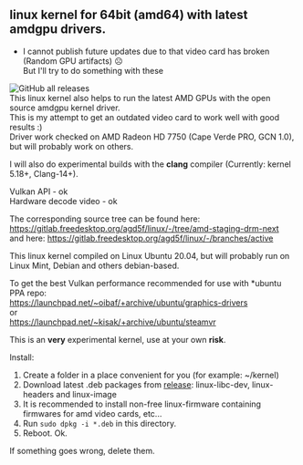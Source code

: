 ## linux kernel for 64bit (amd64) with latest amdgpu drivers.

- I cannot publish future updates due to that video card has broken (Random GPU artifacts) ☹  
But I'll try to do something with these


![GitHub all releases](https://img.shields.io/github/downloads/Mr-Precise/linux-kernel-with-amdgpu-bin/total?color=%23477CE0&label=Total%20downloads%3A&style=flat-square)  
This linux kernel also helps to run the latest AMD GPUs with the open source amdgpu kernel driver.  
This is my attempt to get an outdated video card to work well with good results :)  
Driver work checked on AMD Radeon HD 7750 (Cape Verde PRO, GCN 1.0), but will probably work on others.  


I will also do experimental builds with the **clang** compiler (Currently: kernel 5.18+, Clang-14+).


Vulkan API - ok  
Hardware decode video - ok

The corresponding source tree can be found here: https://gitlab.freedesktop.org/agd5f/linux/-/tree/amd-staging-drm-next  
and here: https://gitlab.freedesktop.org/agd5f/linux/-/branches/active

This linux kernel compiled on Linux Ubuntu 20.04, but will probably run on Linux Mint, Debian and others debian-based.

To get the best Vulkan performance recommended for use with *ubuntu PPA repo:  
https://launchpad.net/~oibaf/+archive/ubuntu/graphics-drivers  
or  
https://launchpad.net/~kisak/+archive/ubuntu/steamvr

This is an **very** experimental kernel, use at your own **risk**.

Install:
1. Create a folder in a place convenient for you (for example: ~/kernel)
2. Download latest .deb packages from [release](https://github.com/Mr-Precise/linux-kernel-with-amdgpu-bin/releases): linux-libc-dev, linux-headers and linux-image
3. It is recommended to install non-free linux-firmware containing firmwares for amd video cards, etc...
4. Run `sudo dpkg -i *.deb` in this directory.
5. Reboot. Ok.  

If something goes wrong, delete them.
